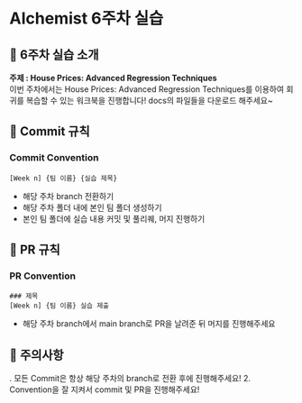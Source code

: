 # AIchemist 6주차 실습

## 🌼 6주차 실습 소개
**주제 : House Prices: Advanced Regression Techniques**   
이번 주차에서는 House Prices: Advanced Regression Techniques를 이용하여 회귀를 복습할 수 있는 워크북을 진행합니다!
docs의 파일들을 다운로드 해주세요~

## 🌱 Commit 규칙   
### Commit Convention      
    [Week n] {팀 이름} {실습 제목}      
+ 해당 주차 branch 전환하기 
+ 해당 주차 폴더 내에 본인 팀 폴더 생성하기
+ 본인 팀 폴더에 실습 내용 커밋 및 풀리퀘, 머지 진행하기
## 🌱 PR 규칙       
### PR Convention
    ### 제목
    [Week n] {팀 이름} 실습 제출     
+ 해당 주차 branch에서 main branch로 PR을 날려준 뒤 머지를 진행해주세요

## 🚨 주의사항   
. 모든 Commit은 항상 해당 주차의 branch로 전환 후에 진행해주세요!
2. Convention을 잘 지켜서 commit 및 PR을 진행해주세요!
